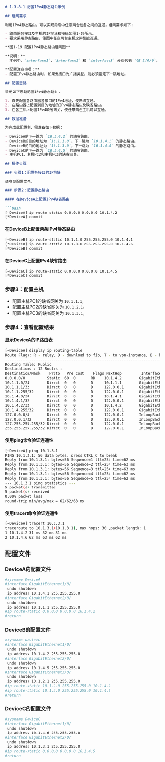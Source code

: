 ```markdown
# 1.3.8.1 配置IPv4静态路由示例

## 组网需求

利用IPv4静态路由，可以实现网络中任意两台设备之间的互通。组网需求如下：

- 路由器各接口及主机的IP地址和掩码如图1-19所示。
- 要求采用静态路由，使图中任意两台主机之间都能互通。

**图1-19 配置IPv4静态路由组网图**

**说明：**
- 本例中，`interface1`、`interface2` 和 `interface3` 分别代表 `GE 1/0/0`、`GE 2/0/0`、`GE 3/0/0`。

**配置注意事项：**
- 配置IPv4静态路由时，如果出接口为广播类型，则必须指定下一跳地址。

## 配置思路

采用如下思路配置IPv4静态路由：

1. 首先配置各路由器各接口的IPv4地址，使网络互通。
2. 在路由器上配置到目的地址的IPv4静态路由及缺省路由。
3. 在各主机上配置IPv4缺省网关，使任意两台主机可以互通。

## 数据准备

为完成此配置例，需准备如下数据：

- DeviceA的下一跳为 `10.1.4.2` 的缺省路由。
- DeviceB的目的地址为 `10.1.1.0`，下一跳为 `10.1.4.1` 的静态路由。
- DeviceB的目的地址为 `10.1.3.0`，下一跳为 `10.1.4.6` 的静态路由。
- DeviceC的下一跳为 `10.1.4.5` 的缺省路由。
- 主机PC1、主机PC2和主机PC3的缺省网关。

## 操作步骤

### 步骤1：配置各接口的IP地址

请参见配置文件。

### 步骤2：配置静态路由

#### 在DeviceA上配置IPv4缺省路由

```bash
[~DeviceA] ip route-static 0.0.0.0 0.0.0.0 10.1.4.2
[*DeviceA] commit
```

#### 在DeviceB上配置两条IPv4静态路由

```bash
[~DeviceB] ip route-static 10.1.1.0 255.255.255.0 10.1.4.1
[*DeviceB] ip route-static 10.1.3.0 255.255.255.0 10.1.4.6
[*DeviceB] commit
```

#### 在DeviceC上配置IPv4缺省路由

```bash
[~DeviceC] ip route-static 0.0.0.0 0.0.0.0 10.1.4.5
[*DeviceC] commit
```

### 步骤3：配置主机

- 配置主机PC1的缺省网关为 `10.1.1.1`。
- 配置主机PC2的缺省网关为 `10.1.2.1`。
- 配置主机PC3的缺省网关为 `10.1.3.1`。

### 步骤4：查看配置结果

#### 显示DeviceA的IP路由表

```bash
[~DeviceA] display ip routing-table
Route Flags: R - relay, D - download to fib, T - to vpn-instance, B - black hole route
------------------------------------------------------------------------------
Routing Table: Public
Destinations : 12 Routes : 
Destination/Mask    Proto   Pre Cost    Flags NextHop         Interface
0.0.0.0/0          Static  60  0       RD    10.1.4.2        GigabitEthernet1/0/
10.1.1.0/24        Direct  0   0       D     10.1.1.1        GigabitEthernet2/0/
10.1.1.1/32        Direct  0   0       D     127.0.0.1       GigabitEthernet2/0/
10.1.1.255/32      Direct  0   0       D     127.0.0.1       GigabitEthernet2/0/
10.1.4.0/30        Direct  0   0       D     10.1.4.1        GigabitEthernet1/0/
10.1.4.1/32        Direct  0   0       D     127.0.0.1       GigabitEthernet1/0/
10.1.4.2/32        Direct  0   0       D     10.1.4.2        GigabitEthernet1/0/
10.1.4.255/32      Direct  0   0       D     127.0.0.1       GigabitEthernet1/0/
127.0.0.0/8        Direct  0   0       D     127.0.0.1       InLoopBack
127.0.0.1/32       Direct  0   0       D     127.0.0.1       InLoopBack
127.255.255.255/32 Direct  0   0       D     127.0.0.1       InLoopBack
255.255.255.255/32 Direct  0   0       D     127.0.0.1       InLoopBack
```

#### 使用ping命令验证连通性

```bash
[~DeviceA] ping 10.1.3.1
PING 10.1.3.1: 56 data bytes, press CTRL_C to break
Reply from 10.1.3.1: bytes=56 Sequence=1 ttl=254 time=62 ms
Reply from 10.1.3.1: bytes=56 Sequence=2 ttl=254 time=63 ms
Reply from 10.1.3.1: bytes=56 Sequence=3 ttl=254 time=63 ms
Reply from 10.1.3.1: bytes=56 Sequence=4 ttl=254 time=62 ms
Reply from 10.1.3.1: bytes=56 Sequence=5 ttl=254 time=62 ms
--- 10.1.3.1 ping statistics ---
5 packet(s) transmitted
5 packet(s) received
0.00% packet loss
round-trip min/avg/max = 62/62/63 ms
```

#### 使用tracert命令验证连通性

```bash
[~DeviceA] tracert 10.1.3.1
traceroute to 10.1.3.1(10.1.3.1), max hops: 30 ,packet length: 1
1 10.1.4.2 31 ms 32 ms 31 ms
2 10.1.4.6 62 ms 63 ms 62 ms
```

## 配置文件

### DeviceA的配置文件

```bash
#sysname DeviceA
#interface GigabitEthernet1/0/
 undo shutdown
 ip address 10.1.4.1 255.255.255.0
#interface GigabitEthernet2/0/
 undo shutdown
 ip address 10.1.1.1 255.255.255.0
#ip route-static 0.0.0.0 0.0.0.0 10.1.4.2
#return
```

### DeviceB的配置文件

```bash
#sysname DeviceB
#interface GigabitEthernet1/0/
 undo shutdown
 ip address 10.1.4.2 255.255.255.0
#interface GigabitEthernet2/0/
 undo shutdown
 ip address 10.1.4.5 255.255.255.0
#interface GigabitEthernet3/0/
 undo shutdown
 ip address 10.1.2.1 255.255.255.0
#ip route-static 10.1.1.0 255.255.255.0 10.1.4.1
#ip route-static 10.1.3.0 255.255.255.0 10.1.4.6
#return
```

### DeviceC的配置文件

```bash
#sysname DeviceC
#interface GigabitEthernet1/0/
 undo shutdown
 ip address 10.1.4.6 255.255.255.0
#interface GigabitEthernet2/0/
 undo shutdown
 ip address 10.1.3.1 255.255.255.0
#ip route-static 0.0.0.0 0.0.0.0 10.1.4.5
#return
```
```